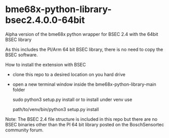 # bme68x-python-library-bsec2.4.0.0-64bit
Alpha version of the bme68x python wrapper for BSEC 2.4 with the 64bit BSEC library

As this includes the PI/Arm 64 bit BSEC library, there is no need to copy the BSEC software.

How to install the extension with BSEC

- clone this repo to a desired location on you hard drive
- open a new terminal window inside the bme68x-python-library-main folder 

  sudo python3 setup.py install
  or to install under venv use
  
  path/to/venv/bin/python3 setup.py install

Note: The BSEC 2.4 file structure is included in this repo but there are no BSEC binaries other than the PI 64 bit library posted on the BoschSensortec community forum. 
